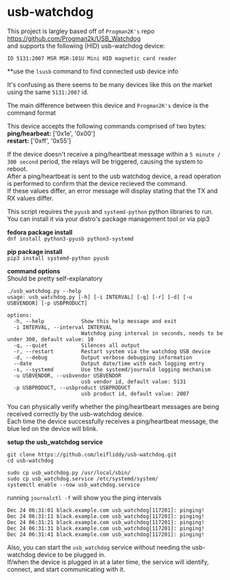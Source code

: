 # usb-watchdog

This project is largley based off of ```Progman2K's``` repo https://github.com/Progman2k/USB_Watchdog   
and supports the following (HID) usb-watchdog device:  

```ID 5131:2007 MSR MSR-101U Mini HID magnetic card reader```

\*\*use the ```lsusb``` command to find connected usb device info

It's confusing as there seems to be many devices like this on the market using the same ```5131:2007``` id. 

The main difference between this device and ```Progman2K's``` device is the command format 

This device accepts the following commands comprised of two bytes:  
**ping/hearbeat:** ['0x1e', '0x00']  
**restart:** ['0xff', '0x55']

If the device doesn't receive a ping/heartbeat message within a ```5 minute / 300 second``` period, the relays will be triggered, causing the system to reboot.   
After a ping/heartbeat is sent to the usb watchdog device, a read operation is performed to confirm that the device recieved the command.  
If these values differ, an error message will display stating that the TX and RX values differ. 

This script requires the ```pyusb``` and ```systemd-python``` python libraries to run.  
You can install it via your distro's package management tool or via pip3

**fedora package install**  
```dnf install python3-pyusb python3-systemd```

**pip package install**  
```pip3 install systemd-python pyusb```

**command options**  
Should be pretty self-explanatory

```
./usb_watchdog.py --help
usage: usb_watchdog.py [-h] [-i INTERVAL] [-q] [-r] [-d] [-u USBVENDOR] [-p USBPRODUCT]

options:
  -h, --help            Show this help message and exit
  -i INTERVAL, --interval INTERVAL
                        Watchdog ping interval in seconds, needs to be under 300, default value: 10
  -q, --quiet           Silences all output
  -r, --restart         Restart system via the watchdog USB device
  -d, --debug           Output verbose debugging information
  --date                Output date/time with each logging entry
  -s, --systemd         Use the systemd/journald logging mechanism
  -u USBVENDOR, --usbvendor USBVENDOR
                        usb vendor id, default value: 5131
  -p USBPRODUCT, --usbproduct USBPRODUCT
                        usb product id, default value: 2007

```

You can physically verify whether the ping/heartbeart messages are being received correctly by the usb-watchdog device.  
Each time the device successfully receives a ping/heartbeat message, the blue led on the device will blink.


**setup the usb_watchdog service**  
```
git clone https://github.com/leifliddy/usb-watchdog.git
cd usb-watchdog

sudo cp usb_watchdog.py /usr/local/sbin/
sudo cp usb_watchdog.service /etc/systemd/system/
systemctl enable --now usb_watchdog.service
```

running ```journalctl -f``` will show you the ping intervals
```
Dec 24 06:31:01 black.example.com usb_watchdog[117201]: pinging!
Dec 24 06:31:11 black.example.com usb_watchdog[117201]: pinging!
Dec 24 06:31:21 black.example.com usb_watchdog[117201]: pinging!
Dec 24 06:31:31 black.example.com usb_watchdog[117201]: pinging!
Dec 24 06:31:41 black.example.com usb_watchdog[117201]: pinging!

```

Also, you can start the ```usb_watchdog``` service without needing the usb-watchdog device to be plugged in.  
If/when the device is plugged in at a later time, the service will identify, connect, and start communicating with it.

